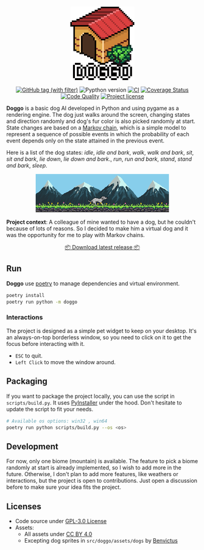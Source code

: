<p align="center">
  <a href="#readme" align="center">
      <img alt="Until Zero - タイマー | logo" src="https://raw.githubusercontent.com/u8slvn/doggo/main/src/doggo/assets/splash.png">
  </a>
</p>
<p align="center">
    <a href="https://github.com/u8slvn/doggo/releases"><img alt="GitHub tag (with filter)" src="https://img.shields.io/github/v/release/u8slvn/doggo"></a>
    <img src="https://img.shields.io/badge/python-3.12-blue" alt="Pypthon version">
    <a href="https://github.com/u8slvn/doggo/actions/workflows/ci.yml"><img src="https://img.shields.io/github/actions/workflow/status/u8slvn/doggo/ci.yml?label=CI" alt="CI"></a>
    <a href="https://coveralls.io/github/u8slvn/doggo?branch=main"><img src="https://coveralls.io/repos/github/u8slvn/doggo/badge.svg?branch=main" alt="Coverage Status"></a>
    <a href="https://app.codacy.com/gh/u8slvn/doggo/dashboard"><img src="https://img.shields.io/codacy/grade/359900931def4b2cba3552678519ce2e" alt="Code Quality"></a>
    <a href="https://github.com/u8slvn/doggo"><img src="https://img.shields.io/github/license/u8slvn/doggo" alt="Project license"></a>
</p>

**Doggo** is a basic dog AI developed in Python and using pygame as a rendering engine. The dog just walks around the screen, changing states and direction randomly and dog's fur color is also picked randomly at start. State changes are based on a [Markov chain](https://en.wikipedia.org/wiki/Markov_chain), which is a simple model to represent a sequence of possible events in which the probability of each event depends only on the state attained in the previous event.

Here is a list of the dog states: *idle*, *idle and bark*, *walk*, *walk and bark*, *sit*, *sit and bark*, *lie down*, *lie down and bark*., *run*, *run and bark*, *stand*, *stand and bark*, *sleep*.

<p align="center">
    <img alt="doggo demo" src="https://raw.githubusercontent.com/u8slvn/doggo/main/images/demo.gif">
</p>

**Project context**: A colleague of mine wanted to have a dog, but he couldn't because of lots of reasons. So I decided to make him a virtual dog and it was the opportunity for me to play with Markov chains.

<p align="center">
    <a href="https://github.com/u8slvn/doggo/releases">📦 Download latest release 📦</a>
</p>

## Run

**Doggo** use [poetry](https://python-poetry.org/) to manage dependencies and virtual environment.

```bash
poetry install
poetry run python -m doggo
```

### Interactions

The project is designed as a simple pet widget to keep on your desktop. It's an always-on-top borderless window, so you need to click on it to get the focus before interacting with it.

* `ESC` to quit.
* `Left Click` to move the window around.

## Packaging

If you want to package the project locally, you can use the script in `scripts/build.py`. It uses [PyInstaller](https://www.pyinstaller.org/) under the hood. Don't hesitate to update the script to fit your needs.

```bash
# Available os options: win32 , win64
poetry run python scripts/build.py --os <os>
```

## Development

For now, only one biome (mountain) is available. The feature to pick a biome randomly at start is already implemented, so I wish to add more in the future. Otherwise, I don't plan to add more features, like weathers or interactions, but the project is open to contributions. Just open a discussion before to make sure your idea fits the project.

## Licenses

* Code source under [GPL-3.0 License](https://www.gnu.org/licenses/gpl-3.0.en.html)
* Assets:
  * All assets under [CC BY 4.0](https://creativecommons.org/licenses/by/4.0/)
  * Excepting dog sprites in `src/doggo/assets/dogs` by [Benvictus](https://benvictus.itch.io/pixel-dogs)
